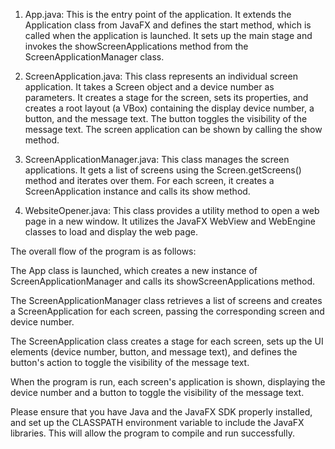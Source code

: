 1. App.java: This is the entry point of the application. It extends the Application class from JavaFX and defines the start method, which is called when the application is launched. It sets up the main stage and invokes the showScreenApplications method from the ScreenApplicationManager class.

2. ScreenApplication.java: This class represents an individual screen application. It takes a Screen object and a device number as parameters. It creates a stage for the screen, sets its properties, and creates a root layout (a VBox) containing the display device number, a button, and the message text. The button toggles the visibility of the message text. The screen application can be shown by calling the show method.

3. ScreenApplicationManager.java: This class manages the screen applications. It gets a list of screens using the Screen.getScreens() method and iterates over them. For each screen, it creates a ScreenApplication instance and calls its show method.

4. WebsiteOpener.java: This class provides a utility method to open a web page in a new window. It utilizes the JavaFX WebView and WebEngine classes to load and display the web page.

The overall flow of the program is as follows:

The App class is launched, which creates a new instance of ScreenApplicationManager and calls its showScreenApplications method.

The ScreenApplicationManager class retrieves a list of screens and creates a ScreenApplication for each screen, passing the corresponding screen and device number.

The ScreenApplication class creates a stage for each screen, sets up the UI elements (device number, button, and message text), and defines the button's action to toggle the visibility of the message text.

When the program is run, each screen's application is shown, displaying the device number and a button to toggle the visibility of the message text.

Please ensure that you have Java and the JavaFX SDK properly installed, and set up the CLASSPATH environment variable to include the JavaFX libraries. This will allow the program to compile and run successfully.
